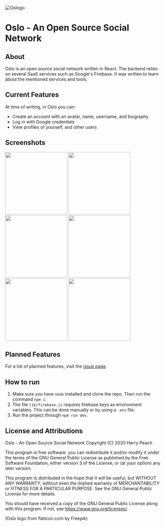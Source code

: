 ![Oslogo](https://user-images.githubusercontent.com/4750998/77849582-bb697200-71c4-11ea-95a9-472ba4394adc.png)

# Oslo - An Open Source Social Network

## About

Oslo is an open source social network written in React. The backend relies on several SaaS services such as Google's Firebase. It was written to learn about the mentioned services and tools.

## Current Features

At time of writing, in Oslo you can:

-   Create an account with an avatar, name, username, and biography
-   Log in with Google credentials
-   View profiles of yourself, and other users

## Screenshots

<img src="https://i.imgur.com/1UdqFj8.png" width="200">
<img src="https://i.imgur.com/tm0tG5q.png" width="200">
<img src="https://i.imgur.com/WctzriL.png" width="200">
<img src="https://i.imgur.com/aUmMftM.png" width="200">
<img src="https://i.imgur.com/pBzlVzK.png" width="200">
<img src="https://i.imgur.com/5ELpNS0.png" width="200">

## Planned Features

For a list of planned features, visit the [issue page](https://github.com/HarryPeach/oslo/issues?q=is%3Aissue+is%3Aopen+label%3Aenhancement).

## How to run

1. Make sure you have `node` installed and clone the repo. Then run the command `npm i`.
2. The file `lib/firebase.js` requires firebase keys as environment variables. This can be done manually or by using a `.env` file.
3. Run the project through `npm run dev`.

## License and Attributions

Oslo - An Open Source Social Network
Copyright (C) 2020 Harry Peach

This program is free software: you can redistribute it and/or modify
it under the terms of the GNU General Public License as published by
the Free Software Foundation, either version 3 of the License, or
(at your option) any later version.

This program is distributed in the hope that it will be useful,
but WITHOUT ANY WARRANTY; without even the implied warranty of
MERCHANTABILITY or FITNESS FOR A PARTICULAR PURPOSE. See the
GNU General Public License for more details.

You should have received a copy of the GNU General Public License
along with this program. If not, see <https://www.gnu.org/licenses/>.

(Oslo logo from flaticon.com by Freepik)
